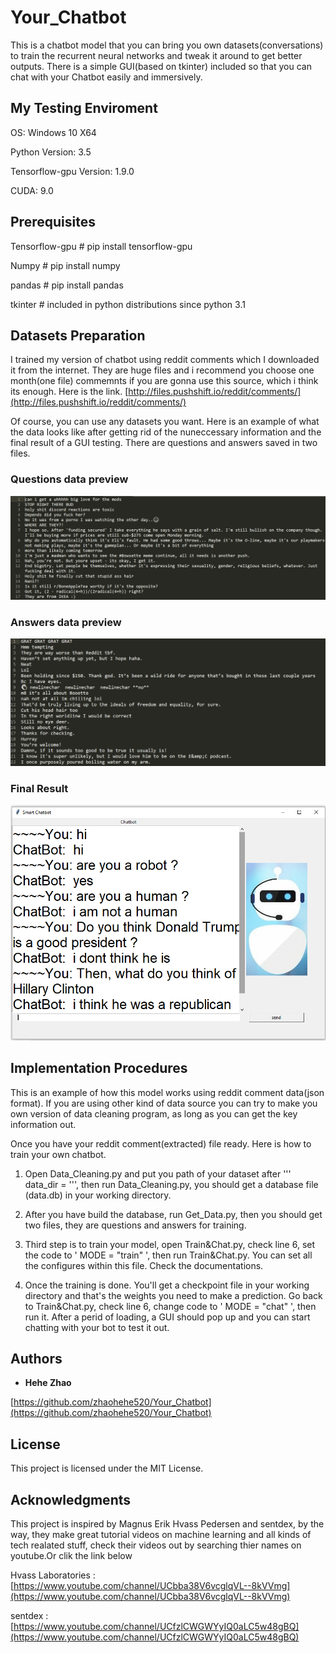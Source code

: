 # Your_Chatbot

This is a chatbot model that you can bring you own datasets(conversations) to train the recurrent neural networks and tweak it around to get better outputs. There is a simple GUI(based on tkinter) included so that you can chat with your Chatbot easily and immersively.

## My Testing Enviroment

OS:  Windows 10 X64

Python Version:  3.5

Tensorflow-gpu Version:  1.9.0

CUDA:  9.0

## Prerequisites

Tensorflow-gpu    # pip install tensorflow-gpu

Numpy             # pip install numpy  

pandas            # pip install pandas

tkinter           # included in python distributions since python 3.1

## Datasets Preparation

I trained my version of chatbot using reddit comments which I downloaded it from the internet. They are huge files and i recommend you choose one month(one file) commemnts if you are gonna use this source, which i think its enough. 
Here is the link. [http://files.pushshift.io/reddit/comments/](http://files.pushshift.io/reddit/comments/)

Of course, you can use any datasets you want. Here is an example of what the data looks like after getting rid of the nuneccessary information and the final result of a GUI testing. There are questions and answers saved in two files.

### Questions data preview

![Image of questions](readme_pics/questions.jpg)

### Answers data preview

![Image of questions](readme_pics/answers.jpg)

### Final Result

![Image of questions](readme_pics/GUI.jpg)

## Implementation Procedures

This is an example of how this model works using reddit comment data(json format). If you are using other kind of data source you can try to make you own version of data cleaning program, as long as you can get the key information out.

Once you have your reddit comment(extracted) file ready. Here is how to train your own chatbot.

1. Open Data_Cleaning.py and put you path of your dataset after ''' data_dir = ''', then run Data_Cleaning.py, you should get a database file (data.db) in your working directory.

2. After you have build the database, run Get_Data.py, then you should get two files, they are questions and answers for training.

3. Third step is to train your model, open Train&Chat.py, check line 6, set the code to ' MODE = "train" ', then run Train&Chat.py. You can set all the configures within this file. Check the documentations.

4. Once the training is done. You'll get a checkpoint file in your working directory and that's the weights you need to make a prediction. Go back to Train&Chat.py, check line 6, change code to ' MODE = "chat" ', then run it. After a perid of loading, a GUI should pop up and you can start chatting with your bot to test it out.

## Authors

* **Hehe Zhao**

 [https://github.com/zhaohehe520/Your_Chatbot](https://github.com/zhaohehe520/Your_Chatbot)

## License

This project is licensed under the MIT License.

## Acknowledgments

This project is inspired by Magnus Erik Hvass Pedersen and sentdex, by the way, they make great tutorial videos on machine learning and all kinds of tech realated stuff, check their videos out by searching thier names on youtube.Or clik the link below

Hvass Laboratories :  [https://www.youtube.com/channel/UCbba38V6vcglqVL--8kVVmg](https://www.youtube.com/channel/UCbba38V6vcglqVL--8kVVmg)

sentdex : [https://www.youtube.com/channel/UCfzlCWGWYyIQ0aLC5w48gBQ](https://www.youtube.com/channel/UCfzlCWGWYyIQ0aLC5w48gBQ)